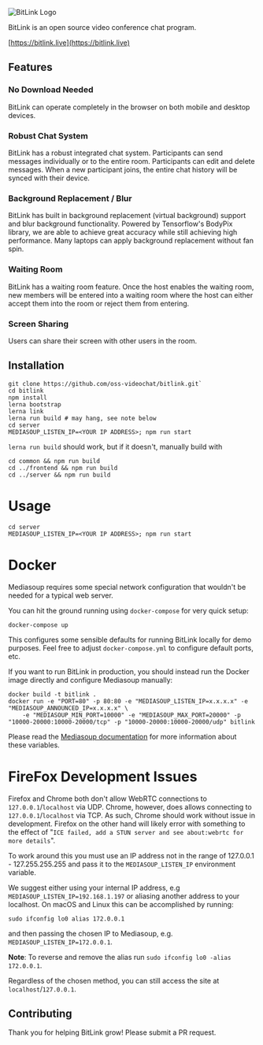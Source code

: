 ![BitLink Logo](assets/logo.svg)

BitLink is an open source video conference chat program.

[https://bitlink.live](https://bitlink.live)

## Features

### No Download Needed

BitLink can operate completely in the browser on both mobile and desktop devices.

### Robust Chat System

BitLink has a robust integrated chat system. Participants can send messages individually or to the entire room. Participants can edit and delete messages. When a new participant joins, the entire chat history will be synced with their device.

### Background Replacement / Blur

BitLink has built in background replacement (virtual background) support and blur background functionality. Powered by Tensorflow's BodyPix library, we are able to achieve great accuracy while still achieving high performance. Many laptops can apply background replacement without fan spin.

### Waiting Room

BitLink has a waiting room feature. Once the host enables the waiting room, new members will be entered into a waiting room where the host can either accept them into the room or reject them from entering.

### Screen Sharing

Users can share their screen with other users in the room.

## Installation

```shell script
git clone https://github.com/oss-videochat/bitlink.git`
cd bitlink
npm install
lerna bootstrap
lerna link 
lerna run build # may hang, see note below
cd server
MEDIASOUP_LISTEN_IP=<YOUR IP ADDRESS>; npm run start
```

`lerna run build` should work, but if it doesn't, manually build with

```shell script
cd common && npm run build
cd ../frontend && npm run build
cd ../server && npm run build
```

# Usage 

```shell script
cd server
MEDIASOUP_LISTEN_IP=<YOUR IP ADDRESS>; npm run start
```

# Docker

Mediasoup requires some special network configuration that wouldn't be needed for a typical web server.

You can hit the ground running using `docker-compose` for very quick setup:

```
docker-compose up
```

This configures some sensible defaults for running BitLink locally for demo purposes.
Feel free to adjust `docker-compose.yml` to configure default ports, etc.

If you want to run BitLink in production, you should instead run the Docker image directly and configure Mediasoup manually:

```
docker build -t bitlink .
docker run -e "PORT=80" -p 80:80 -e "MEDIASOUP_LISTEN_IP=x.x.x.x" -e "MEDIASOUP_ANNOUNCED_IP=x.x.x.x" \
    -e "MEDIASOUP_MIN_PORT=10000" -e "MEDIASOUP_MAX_PORT=20000" -p "10000-20000:10000-20000/tcp" -p "10000-20000:10000-20000/udp" bitlink
```

Please read the [Mediasoup documentation](https://github.com/versatica/mediasoup-demo/blob/v3/server/DOCKER.md)
for more information about these variables.

# FireFox Development Issues

Firefox and Chrome both don't allow WebRTC connections to `127.0.0.1`/`localhost` via UDP. Chrome, however, does allows connecting to `127.0.0.1`/`localhost` via TCP. As such, Chrome should work without issue in development. Firefox on the other hand will likely error with something to the effect of "`ICE failed, add a STUN server and see about:webrtc for more details`". 

To work around this you must use an IP address not in the range of 127.0.0.1 - 127.255.255.255 and pass it to the `MEDIASOUP_LISTEN_IP` environment variable.

We suggest either using your internal IP address, e.g `MEDIASOUP_LISTEN_IP=192.168.1.197` or aliasing another address to your localhost. On macOS and Linux this can be accomplished by running:

```shell script
sudo ifconfig lo0 alias 172.0.0.1
```
and then passing the chosen IP to Mediasoup, e.g. `MEDIASOUP_LISTEN_IP=172.0.0.1`.

**Note**: To reverse and remove the alias run `sudo ifconfig lo0 -alias 172.0.0.1`.

Regardless of the chosen method, you can still access the site at `localhost`/`127.0.0.1`.

## Contributing

Thank you for helping BitLink grow! Please submit a PR request.
